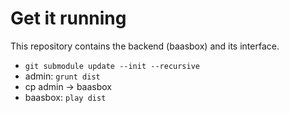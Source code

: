 # Get it running

This repository contains the backend (baasbox) and its interface.

- ```git submodule update --init --recursive```
- admin: ```grunt dist```
- cp admin -> baasbox
- baasbox: ```play dist```
